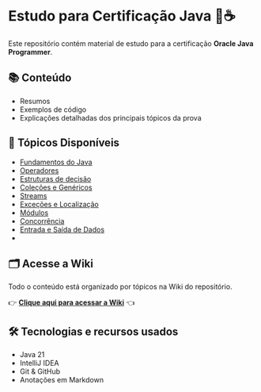 # Estudo para Certificação Java 🧠☕️

Este repositório contém material de estudo para a certificação **Oracle Java Programmer**.

## 📚 Conteúdo

- Resumos
- Exemplos de código
- Explicações detalhadas dos principais tópicos da prova

## 📂 Tópicos Disponíveis

- [Fundamentos do Java](https://github.com/KleberVales/oracle-certified-professional-java-SE-21-developer/wiki/Operadores)
- [Operadores](https://github.com/KleberVales/oracle-certified-professional-java-SE-21-developer/wiki/Operadores)
- [Estruturas de decisão](https://github.com/KleberVales/oracle-certified-professional-java-SE-21-developer/wiki/Cole%C3%A7%C3%B5es-e-Gen%C3%A9ricos)
- [Coleções e Genéricos](https://github.com/KleberVales/oracle-certified-professional-java-SE-21-developer/wiki/Cole%C3%A7%C3%B5es-e-Gen%C3%A9ricos)
- [Streams](https://github.com/KleberVales/oracle-certified-professional-java-SE-21-developer/wiki/Streams)
- [Exceções e Localização](https://github.com/KleberVales/oracle-certified-professional-java-SE-21-developer/wiki/Exce%C3%A7%C3%B5es-e-Localiza%C3%A7%C3%A3o)
- [Módulos](https://github.com/KleberVales/oracle-certified-professional-java-SE-21-developer/wiki/M%C3%B3dulos)
- [Concorrência](https://github.com/KleberVales/oracle-certified-professional-java-SE-21-developer/wiki/Concorr%C3%AAncia)
- [Entrada e Saída de Dados](https://github.com/KleberVales/oracle-certified-professional-java-SE-21-developer/wiki/Entrada-e-Sa%C3%ADda-de-Dados)
- 






## 🗂 Acesse a Wiki

Todo o conteúdo está organizado por tópicos na Wiki do repositório.

👉 **[Clique aqui para acessar a Wiki](../../wiki)** 👈

## 🛠 Tecnologias e recursos usados

- Java 21
- IntelliJ IDEA
- Git & GitHub
- Anotações em Markdown


